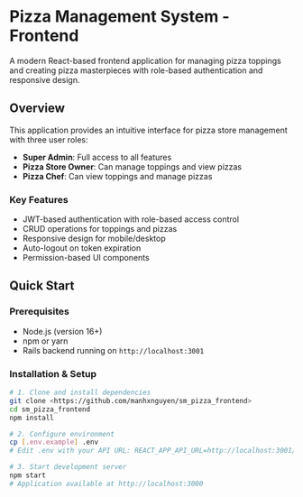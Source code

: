 # Pizza Management System - Frontend

A modern React-based frontend application for managing pizza toppings and creating pizza masterpieces with role-based authentication and responsive design.

## Overview

This application provides an intuitive interface for pizza store management with three user roles:
- **Super Admin**: Full access to all features
- **Pizza Store Owner**: Can manage toppings and view pizzas  
- **Pizza Chef**: Can view toppings and manage pizzas

### Key Features
- JWT-based authentication with role-based access control
- CRUD operations for toppings and pizzas
- Responsive design for mobile/desktop
- Auto-logout on token expiration
- Permission-based UI components

## Quick Start

### Prerequisites
- Node.js (version 16+)
- npm or yarn
- Rails backend running on `http://localhost:3001`

### Installation & Setup

```bash
# 1. Clone and install dependencies
git clone <https://github.com/manhxnguyen/sm_pizza_frontend>
cd sm_pizza_frontend
npm install

# 2. Configure environment
cp [.env.example] .env
# Edit .env with your API URL: REACT_APP_API_URL=http://localhost:3001/api/v1

# 3. Start development server
npm start
# Application available at http://localhost:3000